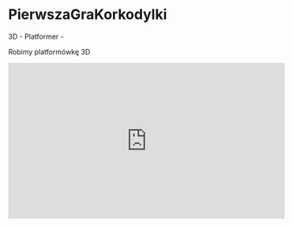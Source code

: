 # PierwszaGraKorkodylki
3D - Platformer -

Robimy platformówkę 3D

<div class="embed-responsive embed-responsive-16by9">
        
<iframe width="560" height="315"
        src="https://youtu.be/NMRJu5bg5ZY"
        frameborder="0" allow="autoplay; encrypted-media"
        allowfullscreen></iframe>
        
</div>
        
        



